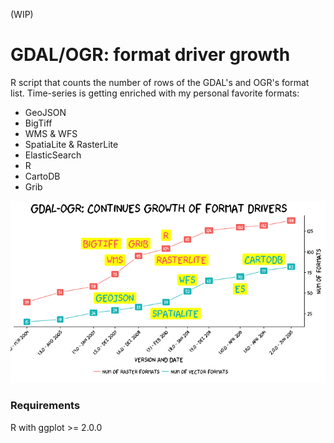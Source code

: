 (WIP)

# GDAL/OGR: format driver growth

R script that counts the number of rows of the GDAL's and OGR's format list. Time-series is getting enriched with my personal favorite formats:

- GeoJSON
- BigTiff
- WMS & WFS
- SpatiaLite & RasterLite
- ElasticSearch
- R
- CartoDB
- Grib

![time-series](time-series.png)

### Requirements
R with ggplot >= 2.0.0